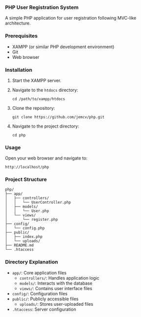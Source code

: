 ### PHP User Registration System

A simple PHP application for user registration following MVC-like architecture.

### Prerequisites

- XAMPP (or similar PHP development environment)
- Git
- Web browser

### Installation

1. Start the XAMPP server.

2. Navigate to the `htdocs` directory:
    ```
    cd /path/to/xampp/htdocs
    ```

3. Clone the repository:
    ```
    git clone https://github.com/jemcv/php.git
    ```

4. Navigate to the project directory:
    ```
    cd php
    ```

### Usage

Open your web browser and navigate to:
```
http://localhost/php
```

### Project Structure

```
php/
├── app/
│   ├── controllers/
│   │   └── UserController.php
│   ├── models/
│   │   └── User.php
│   └── views/
│       └── register.php
├── config/
│   └── config.php
├── public/
│   ├── index.php
│   └── uploads/
├── README.md
└── .htaccess
```

### Directory Explanation

- `app/`: Core application files
  - `controllers/`: Handles application logic
  - `models/`: Interacts with the database
  - `views/`: Contains user interface files
- `config/`: Configuration files
- `public/`: Publicly accessible files
  - `uploads/`: Stores user-uploaded files
- `.htaccess`: Server configuration
